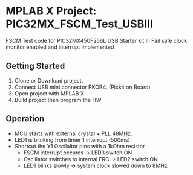 # MPLAB X Project: PIC32MX_FSCM_Test_USBIII

FSCM Test code for PIC32MX450F256L USB Starter kit III
Fail safe clock monitor enabled and interrupt implemented

## Getting Started

1. Clone or Download project.
2. Connect USB mini connector PKOB4. (Pickit on Board)
3. Open project with MPLAB X
4. Build project then program the HW

## Operation
* MCU starts with external crystal + PLL 48MHz.
* LED1 is blinking from timer 1 interrupt (500ms)
* Shortcut the Y1 Oscilaltor pins with a 1kOhm resistor
   * FSCM interrupt occures -> LED3 switch ON
   * Oscillator switches to internal FRC -> LED2 switch ON
   * LED1 blinks slowly -> system clock slowed down to 8MHz